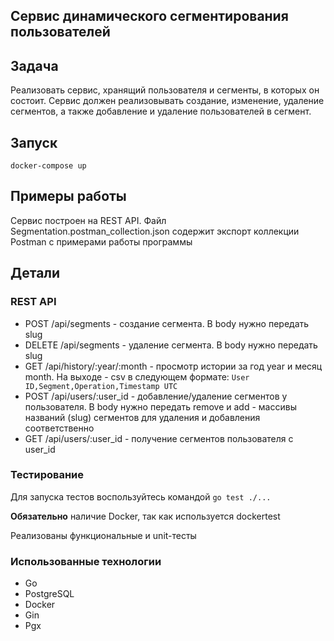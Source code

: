 Сервис динамического сегментирования пользователей
---
## Задача
Реализовать сервис, хранящий пользователя и сегменты, в которых он состоит.
Сервис должен реализовывать создание, изменение, удаление сегментов, а также добавление и удаление пользователей в сегмент.

## Запуск
`docker-compose up`

## Примеры работы
Сервис построен на REST API. Файл Segmentation.postman_collection.json содержит экспорт коллекции Postman
с примерами работы программы

## Детали

### REST API

- POST /api/segments - создание сегмента. В body нужно передать slug
- DELETE /api/segments - удаление сегмента. В body нужно передать slug
- GET /api/history/:year/:month - просмотр истории за год year и месяц month. 
  На выходе - csv в следующем формате: `User ID,Segment,Operation,Timestamp UTC`
- POST /api/users/:user_id - добавление/удаление сегментов у пользователя. 
  В body нужно передать remove и add - массивы названий (slug) сегментов для
  удаления и добавления соответственно
- GET /api/users/:user_id - получение сегментов пользователя с user_id

### Тестирование

Для запуска тестов воспользуйтесь командой
`go test ./...`

**Обязательно** наличие Docker, так как используется dockertest

Реализованы функциональные и unit-тесты

### Использованные технологии

- Go
- PostgreSQL
- Docker
- Gin
- Pgx
